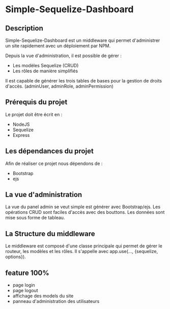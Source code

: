 # Simple-Sequelize-Dashboard

## Description

Simple-Sequelize-Dashboard est un middleware qui permet d'administrer un site rapidement avec un déploiement par NPM.

Depuis la vue d'administration, il est possible de gérer :

- Les modèles Sequelize (CRUD)
- Les rôles de manière simplifiés

Il est capable de générer les trois tables de bases pour la gestion de droits d'accès. (adminUser, adminRole, adminPermission)

## Prérequis du projet

Le projet doit être écrit en :

- NodeJS
- Sequelize
- Express

## Les dépendances du projet

Afin de réaliser ce projet nous dépendons de :

- Bootstrap
- ejs

## La vue d'administration

La vue du panel admin se veut simple est générer avec Bootstrap/ejs.
Les opérations CRUD sont faciles d'accès avec des bouttons.
Les données sont mise sous forme de tableau.

## La Structure du middleware

Le middleware est composé d'une classe principale qui permet de gérer le routeur, les modèles et les rôles.
Il s'appelle avec app.use(..., {sequelize, options}).

## feature 100%

- page login
- page logout
- affichage des models du site
- panneau d'administration des utilisateurs
